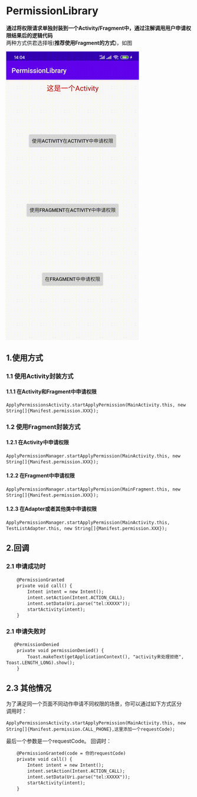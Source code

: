 # PermissionLibrary

__通过将权限请求单独封装到一个Activity/Fragment中，通过注解调用用户申请权限结果后的逻辑代码__    
两种方式供君选择哦(__推荐使用Fragment的方式__)，如图

![image](https://github.com/HousTracy/PermissionLibrary/blob/master/PermissionApplication/permission.gif)

##  1.使用方式
### 1.1 使用Activity封装方式
#### 1.1.1 在Activity和Fragment中申请权限  
```
ApplyPermissionsActivity.startApplyPermission(MainActivity.this, new String[]{Manifest.permission.XXX});
```
### 1.2 使用Fragment封装方式
#### 1.2.1 在Activity中申请权限
```
ApplyPermissionManager.startApplyPermission(MainActivity.this, new String[]{Manifest.permission.XXX});
```
#### 1.2.2 在Fragment中申请权限
```
ApplyPermissionManager.startApplyPermission(MainFragment.this, new String[]{Manifest.permission.XXX});
```
#### 1.2.3 在Adapter或者其他类中申请权限
```
ApplyPermissionManager.startApplyPermission(MainActivity.this, TestListAdapter.this, new String[]{Manifest.permission.XXX});
```
##  2.回调
### 2.1 申请成功时
```
    @PermissionGranted
    private void call() {
        Intent intent = new Intent();
        intent.setAction(Intent.ACTION_CALL);
        intent.setData(Uri.parse("tel:XXXXX"));
        startActivity(intent);
    }
```
### 2.1 申请失败时
```
   @PermissionDenied
    private void permissionDenied() {
        Toast.makeText(getApplicationContext(), "activity来处理拒绝", Toast.LENGTH_LONG).show();
    }
```
## 2.3 其他情况
为了满足同一个页面不同动作申请不同权限的场景，你可以通过如下方式区分  
调用时：
```
ApplyPermissionsActivity.startApplyPermission(MainActivity.this, new String[]{Manifest.permission.CALL_PHONE},这里添加一个requestCode);
```
最后一个参数是一个requestCode。
回调时：
```
    @PermissionGranted(code = 你的requestCode)
    private void call() {
        Intent intent = new Intent();
        intent.setAction(Intent.ACTION_CALL);
        intent.setData(Uri.parse("tel:XXXXX"));
        startActivity(intent);
    }
```


